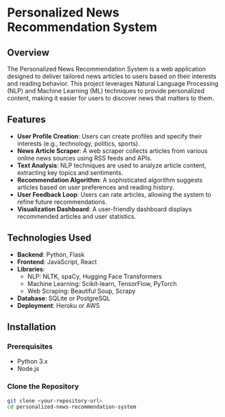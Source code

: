 # Personalized News Recommendation System

## Overview

The Personalized News Recommendation System is a web application designed to deliver tailored news articles to users based on their interests and reading behavior. This project leverages Natural Language Processing (NLP) and Machine Learning (ML) techniques to provide personalized content, making it easier for users to discover news that matters to them.

## Features

- **User Profile Creation**: Users can create profiles and specify their interests (e.g., technology, politics, sports).
- **News Article Scraper**: A web scraper collects articles from various online news sources using RSS feeds and APIs.
- **Text Analysis**: NLP techniques are used to analyze article content, extracting key topics and sentiments.
- **Recommendation Algorithm**: A sophisticated algorithm suggests articles based on user preferences and reading history.
- **User Feedback Loop**: Users can rate articles, allowing the system to refine future recommendations.
- **Visualization Dashboard**: A user-friendly dashboard displays recommended articles and user statistics.

## Technologies Used

- **Backend**: Python, Flask
- **Frontend**: JavaScript, React
- **Libraries**: 
  - NLP: NLTK, spaCy, Hugging Face Transformers
  - Machine Learning: Scikit-learn, TensorFlow, PyTorch
  - Web Scraping: Beautiful Soup, Scrapy
- **Database**: SQLite or PostgreSQL
- **Deployment**: Heroku or AWS

## Installation

### Prerequisites

- Python 3.x
- Node.js

### Clone the Repository

```bash
git clone <your-repository-url>
cd personalized-news-recommendation-system

